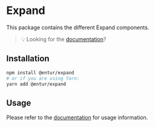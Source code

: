 # Expand

This package contains the different Expand components.

> 💡 Looking for the [documentation](https://linje.entur.no/komponenter/layout-og-flater/expandable)?

## Installation

```sh
npm install @entur/expand
# or if you are using Yarn:
yarn add @entur/expand
```

## Usage

Please refer to the [documentation](https://linje.entur.no/komponenter/layout-og-flater/expandable) for usage information.
